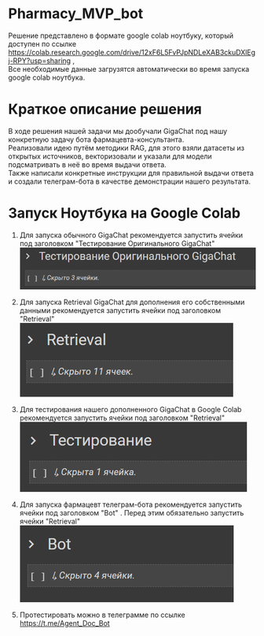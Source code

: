 # Pharmacy_MVP_bot
Решение представлено в формате google colab ноутбуку, который доступен по ссылке https://colab.research.google.com/drive/12xF6L5FvPJpNDLeXAB3ckuDXlEgj-RPY?usp=sharing , <br>
Все необходимые данные загрузятся автоматически во время запуска google colab ноутбука.<br>

# Краткое описание решения
В ходе решения нашей задачи мы дообучали GigaChat под нашу конкретную задачу бота фармацевта-консультанта.<br>
Реализовали идею путём методики RAG, для этого взяли датасеты из открытых источников, векторизовали и указали для модели подсматривать в неё во время выдачи ответа.<br>
Также написали конкретные инструкции для правильной выдачи ответа и создали телеграм-бота в качестве демонстрации нашего результата. <br>

# Запуск Ноутбука на Google Colab

1. Для запуска обычного GigaChat рекомендуется запустить ячейки под заголовком "Тестирование Оригинального GigaChat" <br>
![Step 1](Images/2.png)

2. Для запуска Retrieval GigaChat для дополнения его собственными данными рекомендуется запустить ячейки под заголовком "Retrieval" <br>
![Step 2](Images/1.png)

3. Для тестирования нашего дополненного GigaChat в Google Colab рекомендуется запустить ячейки под заголовком "Retrieval" <br>
![Step 2](Images/3.png)

4. Для запуска фармацевт телеграм-бота рекомендуется запустить ячейки под заголовком "Bot" . Перед этим обязательно запустить ячейки "Retrieval" <br>
![Step 2](Images/4.png) <br>

5. Протестировать можно в телеграмме по ссылке https://t.me/Agent_Doc_Bot <br>
